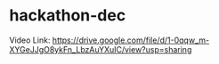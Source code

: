 # hackathon-dec

Video Link: https://drive.google.com/file/d/1-0qqw_m-XYGeJJgO8ykFn_LbzAuYXuIC/view?usp=sharing

